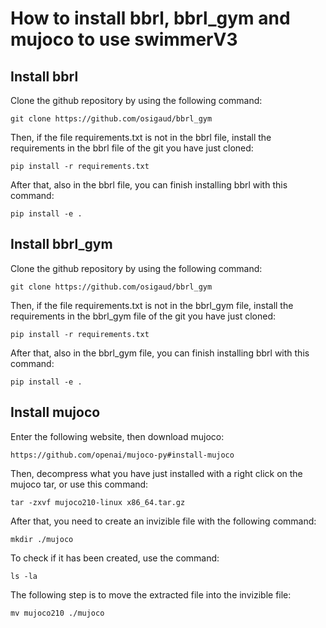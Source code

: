 # How to install bbrl, bbrl_gym and mujoco to use swimmerV3

## Install bbrl
Clone the github repository by using the following command:
```
git clone https://github.com/osigaud/bbrl_gym
```

Then, if the file requirements.txt is not in the bbrl file, install the requirements in the bbrl file of the git you have just cloned:
```
pip install -r requirements.txt
```

After that, also in the bbrl file, you can finish installing bbrl with this command:
```
pip install -e .
```

## Install bbrl_gym

Clone the github repository by using the following command:
```
git clone https://github.com/osigaud/bbrl_gym
```

Then, if the file requirements.txt is not in the bbrl_gym file, install the requirements in the bbrl_gym file of the git you have just cloned:
```
pip install -r requirements.txt
```

After that, also in the bbrl_gym file, you can finish installing bbrl with this command:
```
pip install -e .
```

## Install mujoco

Enter the following website, then download mujoco:
```
https://github.com/openai/mujoco-py#install-mujoco
```
Then, decompress what you have just installed with a right click on the mujoco tar, or use this command:
```
tar -zxvf mujoco210-linux x86_64.tar.gz
```
After that, you need to create an invizible file with the following command:
```
mkdir ./mujoco
```
To check if it has been created, use the command:
```
ls -la
```
The following step is to move the extracted file into the invizible file:
```
mv mujoco210 ./mujoco
```

